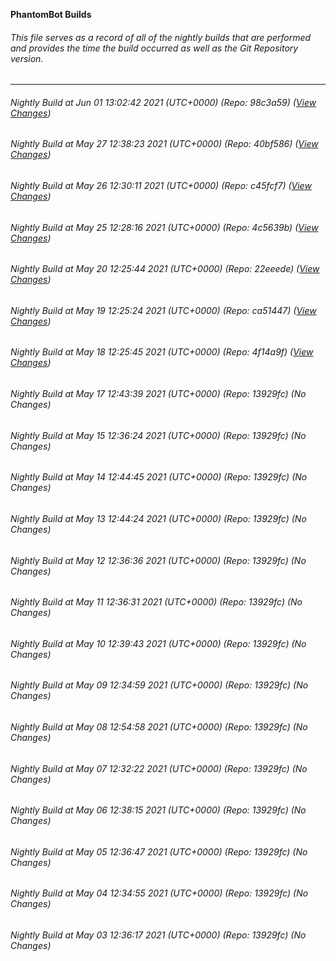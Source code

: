 **PhantomBot Builds**

###### This file serves as a record of all of the nightly builds that are performed and provides the time the build occurred as well as the Git Repository version.
-------------------------------------------------------------------------------------------------------------
###### Nightly Build at Jun 01 13:02:42 2021 (UTC+0000) (Repo: 98c3a59) ([View Changes](https://github.com/PhantomBot/PhantomBot/compare/40bf586...98c3a59))
###### Nightly Build at May 27 12:38:23 2021 (UTC+0000) (Repo: 40bf586) ([View Changes](https://github.com/PhantomBot/PhantomBot/compare/c45fcf7...40bf586))
###### Nightly Build at May 26 12:30:11 2021 (UTC+0000) (Repo: c45fcf7) ([View Changes](https://github.com/PhantomBot/PhantomBot/compare/4c5639b...c45fcf7))
###### Nightly Build at May 25 12:28:16 2021 (UTC+0000) (Repo: 4c5639b) ([View Changes](https://github.com/PhantomBot/PhantomBot/compare/22eeede...4c5639b))
###### Nightly Build at May 20 12:25:44 2021 (UTC+0000) (Repo: 22eeede) ([View Changes](https://github.com/PhantomBot/PhantomBot/compare/ca51447...22eeede))
###### Nightly Build at May 19 12:25:24 2021 (UTC+0000) (Repo: ca51447) ([View Changes](https://github.com/PhantomBot/PhantomBot/compare/4f14a9f...ca51447))
###### Nightly Build at May 18 12:25:45 2021 (UTC+0000) (Repo: 4f14a9f) ([View Changes](https://github.com/PhantomBot/PhantomBot/compare/13929fc...4f14a9f))
###### Nightly Build at May 17 12:43:39 2021 (UTC+0000) (Repo: 13929fc) (No Changes)
###### Nightly Build at May 15 12:36:24 2021 (UTC+0000) (Repo: 13929fc) (No Changes)
###### Nightly Build at May 14 12:44:45 2021 (UTC+0000) (Repo: 13929fc) (No Changes)
###### Nightly Build at May 13 12:44:24 2021 (UTC+0000) (Repo: 13929fc) (No Changes)
###### Nightly Build at May 12 12:36:36 2021 (UTC+0000) (Repo: 13929fc) (No Changes)
###### Nightly Build at May 11 12:36:31 2021 (UTC+0000) (Repo: 13929fc) (No Changes)
###### Nightly Build at May 10 12:39:43 2021 (UTC+0000) (Repo: 13929fc) (No Changes)
###### Nightly Build at May 09 12:34:59 2021 (UTC+0000) (Repo: 13929fc) (No Changes)
###### Nightly Build at May 08 12:54:58 2021 (UTC+0000) (Repo: 13929fc) (No Changes)
###### Nightly Build at May 07 12:32:22 2021 (UTC+0000) (Repo: 13929fc) (No Changes)
###### Nightly Build at May 06 12:38:15 2021 (UTC+0000) (Repo: 13929fc) (No Changes)
###### Nightly Build at May 05 12:36:47 2021 (UTC+0000) (Repo: 13929fc) (No Changes)
###### Nightly Build at May 04 12:34:55 2021 (UTC+0000) (Repo: 13929fc) (No Changes)
###### Nightly Build at May 03 12:36:17 2021 (UTC+0000) (Repo: 13929fc) (No Changes)

